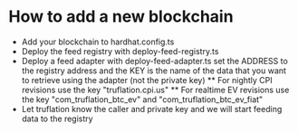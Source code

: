 # How to add a new blockchain

* Add your blockchain to hardhat.config.ts
* Deploy the feed registry with deploy-feed-registry.ts
* Deploy a feed adapter with deploy-feed-adapter.ts set the ADDRESS to the registry address
  and the KEY is the name of the data that you want to retrieve using the adapter (not the private key)
** For nightly CPI revisions use the key "truflation.cpi.us"
** For realtime EV revisions use the key "com_truflation_btc_ev" and "com_truflation_btc_ev_fiat"
* Let truflation know the caller and private key and we will start feeding data to the registry
